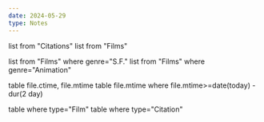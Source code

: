 ```yaml
---
date: 2024-05-29
type: Notes
---
```




list from "Citations"
list from "Films"

list from "Films" where genre="S.F."
list from "Films" where genre="Animation"

table file.ctime, file.mtime
table file.mtime  where file.mtime>=date(today) - dur(2 day)

table where type="Film"
table where type="Citation" 